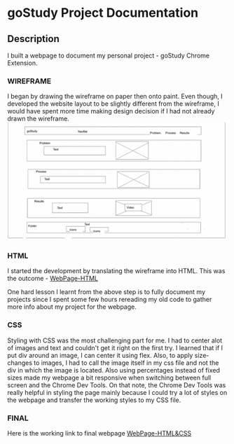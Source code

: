 # goStudy Project Documentation 
## Description
I built a webpage to document my personal project - goStudy Chrome Extension. 

### WIREFRAME
I began by drawing the wireframe on paper then onto paint. Even though, I developed the website layout to be slightly different from the wireframe, 
I would have spent more time making design decision if I had not already drawn the wireframe.
![wireframe](https://github.com/eric-asare/ConnectionsLab/blob/main/week1/goStudyWebPageDocumentation/webpage-part1/goStudyWebPage/design/goStudyPageWireFrame.png)

### HTML
I started the development by translating the wireframe into HTML. 
This was the outcome - [WebPage-HTML](https://eric-asare.github.io/ConnectionsLab/week1/goStudyWebPageDocumentation/webpage-part1/goStudyWebPage/index.html)

One hard lesson I learnt from the above step is to fully document my projects since I spent some few hours rereading my old code to gather more info about
my project for the webpage. 
### CSS
Styling with CSS was the most challenging part for me. I had to center alot of images and text and couldn't get it right on the first try.
I learned that if I put div around an image, I can center it using flex. Also, to apply size-changes to images, I had to call the image itself in 
my css file and not the div in which the image is located. Also using percentages instead of fixed sizes made my webpage a bit responsive when switching between full screen and the Chrome Dev Tools. On that note, the Chrome Dev Tools was really helpful in styling the page mainly because I could try a lot of styles on the webpage and transfer the working styles to my CSS file. 

### FINAL
Here is the working link to final webpage [WebPage-HTML&CSS](https://eric-asare.github.io/ConnectionsLab/week1/goStudyWebPageDocumentation/webpage-final/goStudyWebPage/index.html)



